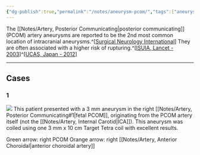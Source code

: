 ```yaml
---
{"dg-publish":true,"permalink":"/notes/aneurysm-pcom/","tags":["aneurysm","aneurysm/unruptured","coil"],"created":"2023-12-11T18:46:03.036-08:00","updated":"2023-12-11T21:24:42.046-08:00"}
---
```



The [[Notes/Artery, Posterior Communicating\|posterior communicating]] (PCOM) artery aneurysms are reported to be the 2nd most common location of intracranial aneurysms.^[[Surgical Neurology International](https://surgicalneurologyint.com/surgicalint-articles/a-review-of-the-management-of-posterior-communicating-artery-aneurysms-in-the-modern-era/)] They are often associated with a higher risk of rupturing.^[[ISUIA, Lancet - 2003](https://neurosurgerycases.com/literature/isuia-lancet-2003/)]^[[UCAS, Japan - 2012](https://neurosurgerycases.com/literature/ucas-japan-2012/)]

---

## Cases

### 1

![](https://i.imgur.com/z8jMMUk.jpg)
This patient presented with a 3 mm aneurysm in the right [[Notes/Artery, Posterior Communicating#1\|fetal PCOM]], originating from the PCOM artery itself (not the [[Notes/Artery, Internal Carotid\|ICA]]). This aneurysm was coiled using one 3 mm x 10 cm Target Tetra coil with excellent results.

Green arrow: right PCOM
Orange arrow: right [[Notes/Artery, Anterior Choroidal\|anterior choroidal artery]]

